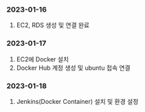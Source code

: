 ### 2023-01-16
1. EC2, RDS 생성 및 연결 완료
### 2023-01-17
1. EC2에 Docker 설치
2. Docker Hub 계정 생성 및 ubuntu 접속 연결
### 2023-01-18
1. Jenkins(Docker Container) 설치 및 환경 설정